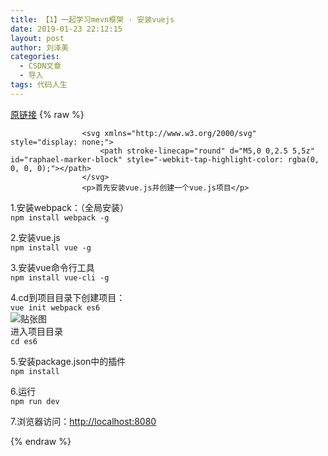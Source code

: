 ```yaml
---
title: 【1】一起学习mevn框架 · 安装vuejs
date: 2019-01-23 22:12:15
layout: post
author: 刘泽美
categories:
  - CSDN文章
  - 导入
tags: 代码人生
---
```


[原链接](https://blog.csdn.net/weixin_41884153/article/details/86618533)
{% raw %}

                    <svg xmlns="http://www.w3.org/2000/svg" style="display: none;">
                        <path stroke-linecap="round" d="M5,0 0,2.5 5,5z" id="raphael-marker-block" style="-webkit-tap-highlight-color: rgba(0, 0, 0, 0);"></path>
                    </svg>
                    <p>首先安装vue.js并创建一个vue.js项目</p> 
<p>1.安装webpack：（全局安装）<br> <code>npm install webpack -g</code></p> 
<p>2.安装vue.js<br> <code>npm install vue -g</code></p> 
<p>3.安装vue命令行工具<br> <code>npm install vue-cli -g</code></p> 
<p>4.cd到项目目录下创建项目：<br> <code>vue init webpack es6</code><br> <img src="https://img-blog.csdnimg.cn/20190123220845974.png?x-oss-process=image/watermark,type_ZmFuZ3poZW5naGVpdGk,shadow_10,text_aHR0cHM6Ly9ibG9nLmNzZG4ubmV0L3dlaXhpbl80MTg4NDE1Mw==,size_16,color_FFFFFF,t_70" alt="贴张图"><br> 进入项目目录<br> <code>cd es6</code></p> 
<p>5.安装package.json中的插件<br> <code>npm install</code></p> 
<p>6.运行<br> <code>npm run dev</code></p> 
<p>7.浏览器访问：<a href="http://localhost:8080">http://localhost:8080</a></p>
                
{% endraw %}

